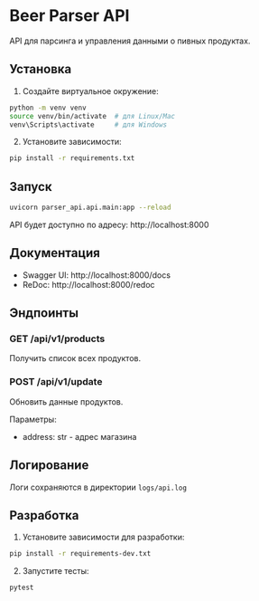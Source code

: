 # Beer Parser API

API для парсинга и управления данными о пивных продуктах.

## Установка

1. Создайте виртуальное окружение:
```bash
python -m venv venv
source venv/bin/activate  # для Linux/Mac
venv\Scripts\activate     # для Windows
```

2. Установите зависимости:
```bash
pip install -r requirements.txt
```

## Запуск

```bash
uvicorn parser_api.api.main:app --reload
```

API будет доступно по адресу: http://localhost:8000

## Документация

- Swagger UI: http://localhost:8000/docs
- ReDoc: http://localhost:8000/redoc

## Эндпоинты

### GET /api/v1/products
Получить список всех продуктов.

### POST /api/v1/update
Обновить данные продуктов.

Параметры:
- address: str - адрес магазина

## Логирование

Логи сохраняются в директории `logs/api.log`

## Разработка

1. Установите зависимости для разработки:
```bash
pip install -r requirements-dev.txt
```

2. Запустите тесты:
```bash
pytest
``` 